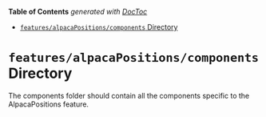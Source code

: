 <!-- START doctoc generated TOC please keep comment here to allow auto update -->
<!-- DON'T EDIT THIS SECTION, INSTEAD RE-RUN doctoc TO UPDATE -->

**Table of Contents** _generated with [DocToc](https://github.com/thlorenz/doctoc)_

- [`features/alpacaPositions/components` Directory](#featuresalpacapositionscomponents-directory)

<!-- END doctoc generated TOC please keep comment here to allow auto update -->

# `features/alpacaPositions/components` Directory

The components folder should contain all the components specific to the AlpacaPositions feature.
